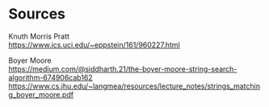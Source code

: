 # Sources


Knuth Morris Pratt <br>
https://www.ics.uci.edu/~eppstein/161/960227.html

Boyer Moore <br>
https://medium.com/@siddharth.21/the-boyer-moore-string-search-algorithm-674906cab162
https://www.cs.jhu.edu/~langmea/resources/lecture_notes/strings_matching_boyer_moore.pdf
